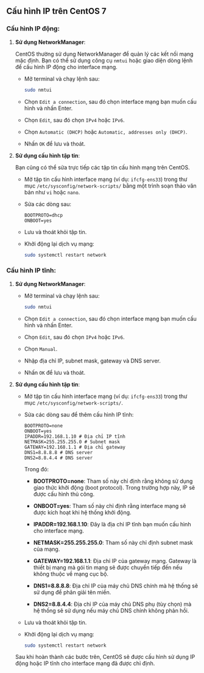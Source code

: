 ## Cấu hình IP trên CentOS 7

### Cấu hình IP động:

1. **Sử dụng NetworkManager**:

   CentOS thường sử dụng NetworkManager để quản lý các kết nối mạng mặc định. Bạn có thể sử dụng công cụ `nmtui` hoặc giao diện dòng lệnh để cấu hình IP động cho interface mạng.

   - Mở terminal và chạy lệnh sau:

     ```bash
     sudo nmtui
     ```

   - Chọn `Edit a connection`, sau đó chọn interface mạng bạn muốn cấu hình và nhấn Enter.
   - Chọn `Edit`, sau đó chọn `IPv4` hoặc `IPv6`.
   - Chọn `Automatic (DHCP)` hoặc `Automatic, addresses only (DHCP)`.
   - Nhấn `OK` để lưu và thoát.

2. **Sử dụng cấu hình tập tin**:

   Bạn cũng có thể sửa trực tiếp các tập tin cấu hình mạng trên CentOS.

   - Mở tập tin cấu hình interface mạng (ví dụ: `ifcfg-ens33`) trong thư mục `/etc/sysconfig/network-scripts/` bằng một trình soạn thảo văn bản như `vi` hoặc `nano`.
   - Sửa các dòng sau:

     ```
     BOOTPROTO=dhcp
     ONBOOT=yes
     ```

   - Lưu và thoát khỏi tập tin.
   - Khởi động lại dịch vụ mạng:

     ```bash
     sudo systemctl restart network
     ```

### Cấu hình IP tĩnh:

1. **Sử dụng NetworkManager**:

   - Mở terminal và chạy lệnh sau:

     ```bash
     sudo nmtui
     ```

   - Chọn `Edit a connection`, sau đó chọn interface mạng bạn muốn cấu hình và nhấn Enter.
   - Chọn `Edit`, sau đó chọn `IPv4` hoặc `IPv6`.
   - Chọn `Manual`.
   - Nhập địa chỉ IP, subnet mask, gateway và DNS server.
   - Nhấn `OK` để lưu và thoát.

2. **Sử dụng cấu hình tập tin**:

   - Mở tập tin cấu hình interface mạng (ví dụ: `ifcfg-ens33`) trong thư mục `/etc/sysconfig/network-scripts/`.
   - Sửa các dòng sau để thêm cấu hình IP tĩnh:

        ```
        BOOTPROTO=none
        ONBOOT=yes
        IPADDR=192.168.1.10 # Địa chỉ IP tĩnh
        NETMASK=255.255.255.0 # Subnet mask
        GATEWAY=192.168.1.1 # Địa chỉ gateway
        DNS1=8.8.8.8 # DNS server
        DNS2=8.8.4.4 # DNS server
        ```

        Trong đó: 
        - **BOOTPROTO=none**: Tham số này chỉ định rằng không sử dụng giao thức khởi động (boot protocol). Trong trường hợp này, IP sẽ được cấu hình thủ công.
            
        - **ONBOOT=yes**: Tham số này chỉ định rằng interface mạng sẽ được kích hoạt khi hệ thống khởi động.

        - **IPADDR=192.168.1.10**: Đây là địa chỉ IP tĩnh bạn muốn cấu hình cho interface mạng.

        - **NETMASK=255.255.255.0**: Tham số này chỉ định subnet mask của mạng.

        - **GATEWAY=192.168.1.1**: Địa chỉ IP của gateway mạng. Gateway là thiết bị mạng mà gói tin mạng sẽ được chuyển tiếp đến nếu không thuộc về mạng cục bộ.

        - **DNS1=8.8.8.8**: Địa chỉ IP của máy chủ DNS chính mà hệ thống sẽ sử dụng để phân giải tên miền.

        - **DNS2=8.8.4.4**: Địa chỉ IP của máy chủ DNS phụ (tùy chọn) mà hệ thống sẽ sử dụng nếu máy chủ DNS chính không phản hồi.


   - Lưu và thoát khỏi tập tin.
   - Khởi động lại dịch vụ mạng:

     ```bash
     sudo systemctl restart network
     ```

    Sau khi hoàn thành các bước trên, CentOS sẽ được cấu hình sử dụng IP động hoặc IP tĩnh cho interface mạng đã được chỉ định.